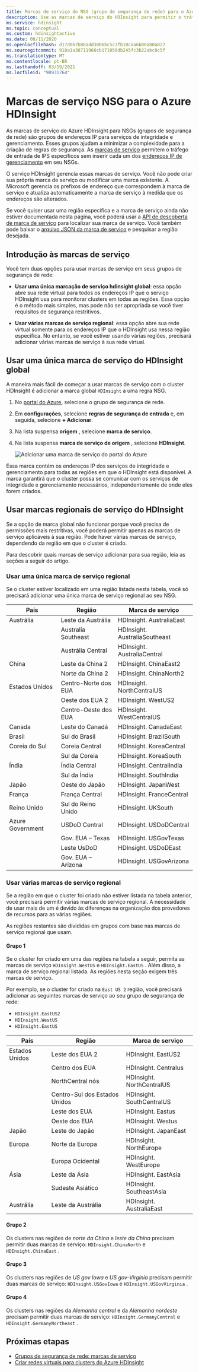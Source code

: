 ```yaml
---
title: Marcas de serviço do NSG (grupo de segurança de rede) para o Azure HDInsight
description: Use as marcas de serviço do HDInsight para permitir o tráfego de entrada para o cluster nos nós de serviços de integridade e gerenciamento, sem adicionar endereços IP ao seu NSGs.
ms.service: hdinsight
ms.topic: conceptual
ms.custom: hdinsightactive
ms.date: 08/11/2020
ms.openlocfilehash: d17d067b88add3006bc5c7fb10caa6b80a80a827
ms.sourcegitcommit: 910a1a38711966cb171050db245fc3b22abc8c5f
ms.translationtype: MT
ms.contentlocale: pt-BR
ms.lasthandoff: 03/19/2021
ms.locfileid: "98931764"
---
```

# <a name="nsg-service-tags-for-azure-hdinsight"></a>Marcas de serviço NSG para o Azure HDInsight

As marcas de serviço do Azure HDInsight para NSGs (grupos de segurança de rede) são grupos de endereços IP para serviços de integridade e gerenciamento. Esses grupos ajudam a minimizar a complexidade para a criação de regras de segurança. As [marcas de serviço](../virtual-network/network-security-groups-overview.md#service-tags) permitem o tráfego de entrada de IPS específicos sem inserir cada um dos [endereços IP de gerenciamento](hdinsight-management-ip-addresses.md) em seu NSGs.

O serviço HDInsight gerencia essas marcas de serviço. Você não pode criar sua própria marca de serviço ou modificar uma marca existente. A Microsoft gerencia os prefixos de endereço que correspondem à marca de serviço e atualiza automaticamente a marca de serviço à medida que os endereços são alterados.

Se você quiser usar uma região específica e a marca de serviço ainda não estiver documentada nesta página, você poderá usar a [API de descoberta de marca de serviço](../virtual-network/service-tags-overview.md#use-the-service-tag-discovery-api-public-preview) para localizar sua marca de serviço. Você também pode baixar o [arquivo JSON da marca de serviço](../virtual-network/service-tags-overview.md#discover-service-tags-by-using-downloadable-json-files) e pesquisar a região desejada.

## <a name="get-started-with-service-tags"></a>Introdução às marcas de serviço

Você tem duas opções para usar marcas de serviço em seus grupos de segurança de rede:

- **Usar uma única marcação de serviço hdinsight global**: essa opção abre sua rede virtual para todos os endereços IP que o serviço HDInsight usa para monitorar clusters em todas as regiões. Essa opção é o método mais simples, mas pode não ser apropriada se você tiver requisitos de segurança restritivos.

- **Usar várias marcas de serviço regional**: essa opção abre sua rede virtual somente para os endereços IP que o HDInsight usa nessa região específica. No entanto, se você estiver usando várias regiões, precisará adicionar várias marcas de serviço à sua rede virtual.

## <a name="use-a-single-global-hdinsight-service-tag"></a>Usar uma única marca de serviço do HDInsight global

A maneira mais fácil de começar a usar marcas de serviço com o cluster HDInsight é adicionar a marca global `HDInsight` a uma regra NSG.

1. No [portal do Azure](https://portal.azure.com/), selecione o grupo de segurança de rede.

1. Em **configurações**, selecione **regras de segurança de entrada** e, em seguida, selecione **+ Adicionar**.

1. Na lista suspensa **origem** , selecione **marca de serviço**.

1. Na lista suspensa **marca de serviço de origem** , selecione **HDInsight**.

    ![Adicionar uma marca de serviço do portal do Azure](./media/hdinsight-service-tags/azure-portal-add-service-tag.png)

Essa marca contém os endereços IP dos serviços de integridade e gerenciamento para todas as regiões em que o HDInsight está disponível. A marca garantirá que o cluster possa se comunicar com os serviços de integridade e gerenciamento necessários, independentemente de onde eles forem criados.

## <a name="use-regional-hdinsight-service-tags"></a>Usar marcas regionais de serviço do HDInsight

Se a opção de marca global não funcionar porque você precisa de permissões mais restritivas, você poderá permitir apenas as marcas de serviço aplicáveis à sua região. Pode haver várias marcas de serviço, dependendo da região em que o cluster é criado.

Para descobrir quais marcas de serviço adicionar para sua região, leia as seções a seguir do artigo.

### <a name="use-a-single-regional-service-tag"></a>Usar uma única marca de serviço regional

Se o cluster estiver localizado em uma região listada nesta tabela, você só precisará adicionar uma única marca de serviço regional ao seu NSG.

| País | Região | Marca de serviço |
| ---- | ---- | ---- |
| Austrália | Leste da Austrália | HDInsight. AustraliaEast |
| &nbsp; | Australia Southeast | HDInsight. AustraliaSoutheast |
| &nbsp; | Austrália Central | HDInsight. AustraliaCentral |
| China | Leste da China 2 | HDInsight. ChinaEast2 |
| &nbsp; | Norte da China 2 | HDInsight. ChinaNorth2 |
| Estados Unidos | Centro-Norte dos EUA | HDInsight. NorthCentralUS |
| &nbsp; | Oeste dos EUA 2 | HDInsight. WestUS2 |
| &nbsp; | Centro-Oeste dos EUA | HDInsight. WestCentralUS |
| Canada | Leste do Canadá | HDInsight. CanadaEast |
| Brasil | Sul do Brasil | HDInsight. BrazilSouth |
| Coreia do Sul | Coreia Central | HDInsight. KoreaCentral |
| &nbsp; | Sul da Coreia | HDInsight. KoreaSouth |
| Índia | Índia Central | HDInsight. CentralIndia |
| &nbsp; | Sul da Índia | HDInsight. SouthIndia |
| Japão | Oeste do Japão | HDInsight. JapanWest |
| França | França Central| HDInsight. FranceCentral |
| Reino Unido | Sul do Reino Unido | HDInsight. UKSouth |
| Azure Government | USDoD Central | HDInsight. USDoDCentral |
| &nbsp; | Gov. EUA – Texas | HDInsight. USGovTexas |
| &nbsp; | Leste UsDoD | HDInsight. USDoDEast |
| &nbsp; | Gov. EUA – Arizona | HDInsight. USGovArizona |

### <a name="use-multiple-regional-service-tags"></a>Usar várias marcas de serviço regional

Se a região em que o cluster foi criado não estiver listada na tabela anterior, você precisará permitir várias marcas de serviço regional. A necessidade de usar mais de um é devido às diferenças na organização dos provedores de recursos para as várias regiões.

As regiões restantes são divididas em grupos com base nas marcas de serviço regional que usam.

#### <a name="group-1"></a>Grupo 1

Se o cluster for criado em uma das regiões na tabela a seguir, permita as marcas de serviço `HDInsight.WestUS` e `HDInsight.EastUS` . Além disso, a marca de serviço regional listada. As regiões nesta seção exigem três marcas de serviço.

Por exemplo, se o cluster for criado na `East US 2` região, você precisará adicionar as seguintes marcas de serviço ao seu grupo de segurança de rede:

- `HDInsight.EastUS2`
- `HDInsight.WestUS`
- `HDInsight.EastUS`

| País | Região | Marca de serviço |
| ---- | ---- | ---- |
| Estados Unidos | Leste dos EUA 2 | HDInsight. EastUS2 |
| &nbsp; | Centro dos EUA | HDInsight. Centralus |
| &nbsp; | NorthCentral nós | HDInsight. NorthCentralUS |
| &nbsp; | Centro-Sul dos Estados Unidos | HDInsight. SouthCentralUS |
| &nbsp; | Leste dos EUA | HDInsight. Eastus |
| &nbsp; | Oeste dos EUA | HDInsight. Westus |
| Japão | Leste do Japão | HDInsight. JapanEast |
| Europa | Norte da Europa | HDInsight. NorthEurope |
| &nbsp; | Europa Ocidental| HDInsight. WestEurope |
| Ásia | Leste da Ásia | HDInsight. EastAsia |
| &nbsp; | Sudeste Asiático | HDInsight. SoutheastAsia |
| Austrália | Leste da Austrália | HDInsight. AustraliaEast |

#### <a name="group-2"></a>Grupo 2

Os clusters nas regiões de *norte da China* e *leste da China* precisam permitir duas marcas de serviço: `HDInsight.ChinaNorth` e `HDInsight.ChinaEast` .

#### <a name="group-3"></a>Grupo 3

Os clusters nas regiões de *US gov Iowa* e *US gov-Virgínia* precisam permitir duas marcas de serviço: `HDInsight.USGovIowa` e `HDInsight.USGovVirginia` .

#### <a name="group-4"></a>Grupo 4

Os clusters nas regiões da *Alemanha central* e da *Alemanha nordeste* precisam permitir duas marcas de serviço: `HDInsight.GermanyCentral` e `HDInsight.GermanyNortheast` .

## <a name="next-steps"></a>Próximas etapas

- [Grupos de segurança de rede: marcas de serviço](../virtual-network/network-security-groups-overview.md#security-rules)
- [Criar redes virtuais para clusters do Azure HDInsight](hdinsight-create-virtual-network.md)